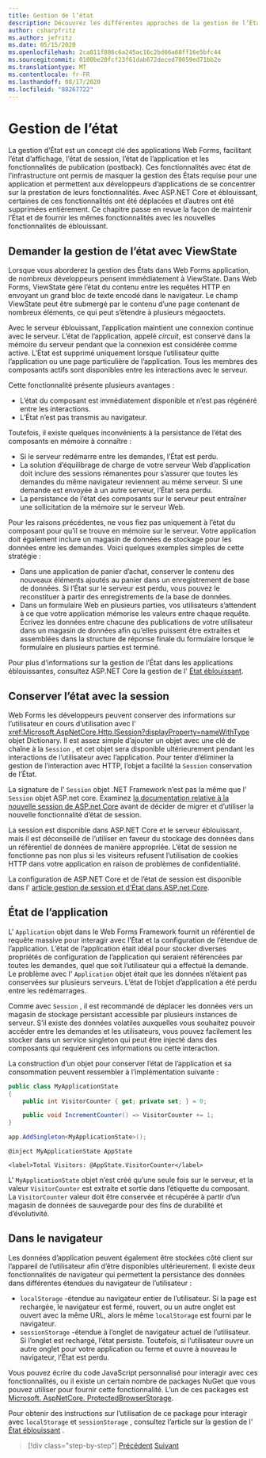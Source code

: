 ```yaml
---
title: Gestion de l’état
description: Découvrez les différentes approches de la gestion de l’État dans ASP.NET Web Forms et éblouissant.
author: csharpfritz
ms.author: jefritz
ms.date: 05/15/2020
ms.openlocfilehash: 2ca811f886c6a245ac16c2bd66a68ff16e5bfc44
ms.sourcegitcommit: 0100be20fcf23f61dab672deced70059ed71bb2e
ms.translationtype: MT
ms.contentlocale: fr-FR
ms.lasthandoff: 08/17/2020
ms.locfileid: "88267722"
---
```

# <a name="state-management"></a>Gestion de l’état

La gestion d’État est un concept clé des applications Web Forms, facilitant l’état d’affichage, l’état de session, l’état de l’application et les fonctionnalités de publication (postback). Ces fonctionnalités avec état de l’infrastructure ont permis de masquer la gestion des États requise pour une application et permettent aux développeurs d’applications de se concentrer sur la prestation de leurs fonctionnalités. Avec ASP.NET Core et éblouissant, certaines de ces fonctionnalités ont été déplacées et d’autres ont été supprimées entièrement. Ce chapitre passe en revue la façon de maintenir l’État et de fournir les mêmes fonctionnalités avec les nouvelles fonctionnalités de éblouissant.

## <a name="request-state-management-with-viewstate"></a>Demander la gestion de l’état avec ViewState

Lorsque vous aborderez la gestion des États dans Web Forms application, de nombreux développeurs pensent immédiatement à ViewState. Dans Web Forms, ViewState gère l’état du contenu entre les requêtes HTTP en envoyant un grand bloc de texte encodé dans le navigateur. Le champ ViewState peut être submergé par le contenu d’une page contenant de nombreux éléments, ce qui peut s’étendre à plusieurs mégaoctets.

Avec le serveur éblouissant, l’application maintient une connexion continue avec le serveur. L’état de l’application, appelé *circuit*, est conservé dans la mémoire du serveur pendant que la connexion est considérée comme active. L’État est supprimé uniquement lorsque l’utilisateur quitte l’application ou une page particulière de l’application. Tous les membres des composants actifs sont disponibles entre les interactions avec le serveur.

Cette fonctionnalité présente plusieurs avantages :

- L’état du composant est immédiatement disponible et n’est pas régénéré entre les interactions.
- L’État n’est pas transmis au navigateur.

Toutefois, il existe quelques inconvénients à la persistance de l’état des composants en mémoire à connaître :

- Si le serveur redémarre entre les demandes, l’État est perdu.
- La solution d’équilibrage de charge de votre serveur Web d’application doit inclure des sessions rémanentes pour s’assurer que toutes les demandes du même navigateur reviennent au même serveur. Si une demande est envoyée à un autre serveur, l’État sera perdu.
- La persistance de l’état des composants sur le serveur peut entraîner une sollicitation de la mémoire sur le serveur Web.

Pour les raisons précédentes, ne vous fiez pas uniquement à l’état du composant pour qu’il se trouve en mémoire sur le serveur. Votre application doit également inclure un magasin de données de stockage pour les données entre les demandes. Voici quelques exemples simples de cette stratégie :

- Dans une application de panier d’achat, conserver le contenu des nouveaux éléments ajoutés au panier dans un enregistrement de base de données. Si l’État sur le serveur est perdu, vous pouvez le reconstituer à partir des enregistrements de la base de données.
- Dans un formulaire Web en plusieurs parties, vos utilisateurs s’attendent à ce que votre application mémorise les valeurs entre chaque requête. Écrivez les données entre chacune des publications de votre utilisateur dans un magasin de données afin qu’elles puissent être extraites et assemblées dans la structure de réponse finale du formulaire lorsque le formulaire en plusieurs parties est terminé.

Pour plus d’informations sur la gestion de l’État dans les applications éblouissantes, consultez ASP.NET Core la gestion de l' [État éblouissant](/aspnet/core/blazor/state-management).

## <a name="maintain-state-with-session"></a>Conserver l’état avec la session

Web Forms les développeurs peuvent conserver des informations sur l’utilisateur en cours d’utilisation avec l' <xref:Microsoft.AspNetCore.Http.ISession?displayProperty=nameWithType> objet Dictionary. Il est assez simple d’ajouter un objet avec une clé de chaîne à la `Session` , et cet objet sera disponible ultérieurement pendant les interactions de l’utilisateur avec l’application. Pour tenter d’éliminer la gestion de l’interaction avec HTTP, l’objet a facilité la `Session` conservation de l’État.

La signature de l' `Session` objet .NET Framework n’est pas la même que l' `Session` objet ASP.net core. Examinez [la documentation relative à la nouvelle session de ASP.net Core](/dotnet/api/microsoft.aspnetcore.http.isession) avant de décider de migrer et d’utiliser la nouvelle fonctionnalité d’état de session.

La session est disponible dans ASP.NET Core et le serveur éblouissant, mais il est déconseillé de l’utiliser en faveur du stockage des données dans un référentiel de données de manière appropriée. L’état de session ne fonctionne pas non plus si les visiteurs refusent l’utilisation de cookies HTTP dans votre application en raison de problèmes de confidentialité.

La configuration de ASP.NET Core et de l’état de session est disponible dans l' [article gestion de session et d’État dans ASP.net Core](/aspnet/core/fundamentals/app-state#session-state).

## <a name="application-state"></a>État de l’application

L' `Application` objet dans le Web Forms Framework fournit un référentiel de requête massive pour interagir avec l’État et la configuration de l’étendue de l’application. L’état de l’application était idéal pour stocker diverses propriétés de configuration de l’application qui seraient référencées par toutes les demandes, quel que soit l’utilisateur qui a effectué la demande. Le problème avec l' `Application` objet était que les données n’étaient pas conservées sur plusieurs serveurs. L’état de l’objet d’application a été perdu entre les redémarrages.

Comme avec `Session` , il est recommandé de déplacer les données vers un magasin de stockage persistant accessible par plusieurs instances de serveur. S’il existe des données volatiles auxquelles vous souhaitez pouvoir accéder entre les demandes et les utilisateurs, vous pouvez facilement les stocker dans un service singleton qui peut être injecté dans des composants qui requièrent ces informations ou cette interaction.

La construction d’un objet pour conserver l’état de l’application et sa consommation peuvent ressembler à l’implémentation suivante :

```csharp
public class MyApplicationState
{
    public int VisitorCounter { get; private set; } = 0;

    public void IncrementCounter() => VisitorCounter += 1;
}
```

```csharp
app.AddSingleton<MyApplicationState>();
```

```razor
@inject MyApplicationState AppState

<label>Total Visitors: @AppState.VisitorCounter</label>
```

L' `MyApplicationState` objet n’est créé qu’une seule fois sur le serveur, et la valeur `VisitorCounter` est extraite et sortie dans l’étiquette du composant. La `VisitorCounter` valeur doit être conservée et récupérée à partir d’un magasin de données de sauvegarde pour des fins de durabilité et d’évolutivité.

## <a name="in-the-browser"></a>Dans le navigateur

Les données d’application peuvent également être stockées côté client sur l’appareil de l’utilisateur afin d’être disponibles ultérieurement. Il existe deux fonctionnalités de navigateur qui permettent la persistance des données dans différentes étendues du navigateur de l’utilisateur :

- `localStorage` -étendue au navigateur entier de l’utilisateur. Si la page est rechargée, le navigateur est fermé, rouvert, ou un autre onglet est ouvert avec la même URL, alors le même `localStorage` est fourni par le navigateur.
- `sessionStorage` -étendue à l’onglet de navigateur actuel de l’utilisateur. Si l’onglet est rechargé, l’état persiste. Toutefois, si l’utilisateur ouvre un autre onglet pour votre application ou ferme et ouvre à nouveau le navigateur, l’État est perdu.

Vous pouvez écrire du code JavaScript personnalisé pour interagir avec ces fonctionnalités, ou il existe un certain nombre de packages NuGet que vous pouvez utiliser pour fournir cette fonctionnalité. L’un de ces packages est [Microsoft. AspNetCore. ProtectedBrowserStorage](https://www.nuget.org/packages/Microsoft.AspNetCore.ProtectedBrowserStorage).

Pour obtenir des instructions sur l’utilisation de ce package pour interagir avec `localStorage` et `sessionStorage` , consultez l’article sur la gestion de l' [État éblouissant](/aspnet/core/blazor/state-management#protected-browser-storage-experimental-package) .

>[!div class="step-by-step"]
>[Précédent](pages-routing-layouts.md) 
> [Suivant](forms-validation.md)
